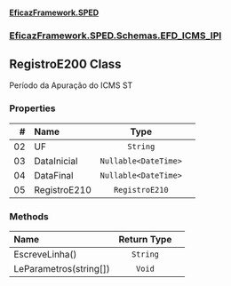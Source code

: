 #### [EficazFramework.SPED](EficazFrameworkSPED.md 'EficazFramework SPED')
### [EficazFramework.SPED.Schemas.EFD_ICMS_IPI](EficazFramework.SPED.Schemas.EFD_ICMS_IPI.md 'EficazFramework.SPED.Schemas.EFD_ICMS_IPI')

## RegistroE200 Class

Período da Apuração do ICMS ST
### Properties

| # | Name | Type | |
| ---: | :--- | :---: | :--- |
| 02 | UF | `String` |  |
| 03 | DataInicial | `Nullable<DateTime>` |  |
| 04 | DataFinal | `Nullable<DateTime>` |  |
| 05 | RegistroE210 | `RegistroE210` |  |
### Methods

| Name | Return Type | |
| :--- | :---: | :--- |
| EscreveLinha() | `String` |  |
| LeParametros(string[]) | `Void` |  |
